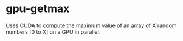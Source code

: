 # gpu-getmax
Uses CUDA to compute the maximum value of an array of X random numbers [0 to X] on a GPU in parallel.
